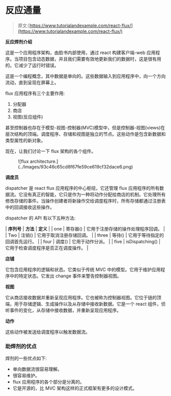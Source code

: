 # 反应通量

> 原文:[https://www.tutorialandexample.com/react-flux/](https://www.tutorialandexample.com/react-flux/)

**反应焊剂介绍**

这是一个应用程序架构，由脸书内部使用，通过 react 构建客户端-web 应用程序。当项目包含动态数据，并且我们需要有效地更新我们的数据时，这是很有用的。它减少了运行时错误。

这是一个编程概念，其中数据是单向的。这些数据输入到应用程序中，向一个方向流动，直到呈现在屏幕上。

flux 应用程序有三个主要作用:

1.  分配器
2.  商店
3.  视图(反应组件)

甚至控制器也存在于模型-视图-控制器(MVC)模型中，但是控制器-视图(views)在层次结构的顶端。调度程序、存储和视图是独立的节点。这些动作是包含新数据和类型属性的新对象。

现在，让我们讨论一下 flux 架构的各个组件。

<figure class="wp-block-image">![flux architecture.](../Images/93c46c65cd8f67fe59ce619cf32dace6.png)</figure>

**调度员**

dispatcher 是 react flux 应用程序的中心枢纽，它还管理 flux 应用程序的所有数据流。它没有真正的智能，它只是作为一种将动作分配给商店的机制。它处理所有修改存储的事件。当操作创建者将新操作交给调度程序时，所有存储都通过注册表中的回调接收这些操作。

dispatcher 的 API 有以下五种方法:

| **序列号** | **方法** | **定义** |
| one | 寄存器() | 它用于注册存储的操作处理程序回调。 |
| Two | 注销() | 它用于取消注册存储回调。 |
| three | 等待() | 它用于等待指定的回调首先运行。 |
| four | 调度() | 它用于动作分派。 |
| five | isDispatching() | 它用于检查调度程序是否正在调度操作。 |

**店铺**

它包含应用程序的逻辑和状态。它类似于传统 MVC 中的模型。它用于维护应用程序中的特定状态。它发出 change 事件来警告控制器视图。

**视图**

它从商店接收数据并重新呈现应用程序。它也被称为控制器视图。它位于链的顶端，用于存储逻辑、生成操作以及从存储中接收新数据。它是一个 react 组件，侦听事件的变化，从存储中接收数据，并重新呈现应用程序。

**动作**

这些动作被发送给调度程序以触发数据流。

### 助焊剂的优点

焊剂的一些优点如下:

*   单向数据流很容易理解。
*   很容易维护。
*   flux 应用程序的各个部分是分离的。
*   它是开源的，比 MVC 架构这样的正式框架有更多的设计模式。